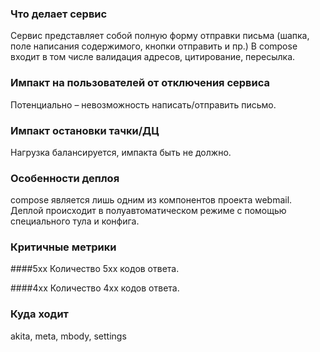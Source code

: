 ### Что делает сервис
Сервис представляет собой полную форму отправки письма (шапка, поле написания содержимого, кнопки отправить и пр.)
В compose входит в том числе валидация адресов, цитирование, пересылка.

### Импакт на пользователей от отключения сервиса
Потенциально – невозможность написать/отправить письмо.

### Импакт остановки тачки/ДЦ
Нагрузка балансируется, импакта быть не должно.

### Особенности деплоя
compose является лишь одним из компонентов проекта webmail.
Деплой происходит в полуавтоматическом режиме с помощью специального тула и конфига.

### Критичные метрики
####5xx
Количество 5xx кодов ответа.

####4xx
Количество 4xx кодов ответа.

### Куда ходит
akita, meta, mbody, settings

